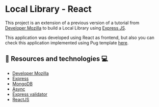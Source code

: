 # Local Library - React

This project is an extension of a previous version of a tutorial from [Developer Mozilla](https://developer.mozilla.org/en-US/docs/Learn/Server-side/Express_Nodejs/Tutorial_local_library_website) to build a Local Library using [Express JS](http://expressjs.com/).

This application was developed using React as frontend, but also you can check this application implemented using Pug template [here](https://github.com/LorranSutter/Local-library).

<!-- ## :runner: How to run

Open your terminal in the folder you want to clone the project

```sh
# Clone this repo
git clone https://github.com/LorranSutter/Local-library.git

# Go to the project folder
cd Local-library

# Install dependencies
npm install

# Run the project
npm start
```

If you want to use your own mongodb account, replace the following variable with your own mongo URL:

```sh
# Go to connectionDB.js
MONGOURI = <your-url>
```

Then you may populate your database using the following command:

```sh
node populatedb.js
``` -->

## :book: Resources and technologies :computer:

- [Developer Mozilla](https://developer.mozilla.org/en-US/docs/Learn/Server-side/Express_Nodejs/Tutorial_local_library_website)
- [Express](http://expressjs.com/)
- [MongoDB](https://www.mongodb.com/)
- [Async](https://caolan.github.io/async/v3/)
- [Express validator](https://express-validator.github.io/docs/)
- [ReactJS](https://reactjs.org/)

